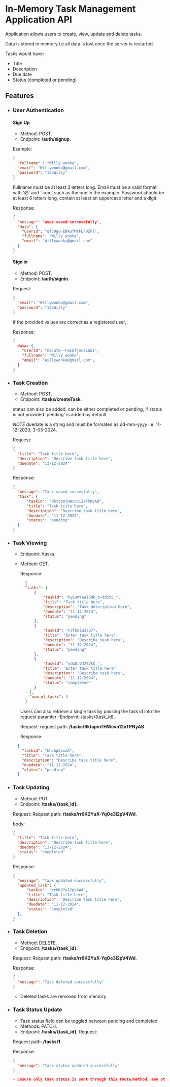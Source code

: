 # In-Memory Task Management Application API

Application allows users to create, view, update and delete tasks.

Data is stored in memory i.e all data is lost once the server is restarted.

Tasks would have:
- Title
- Description
- Due date
- Status (completed or pending)

## Features
- ### User Authentication

  #### Sign Up

  - Method: POST.
  - Endpoint: **/auth/signup**.

  Example:
  ```json
  {
    "fullname" : "Willy wonka",
    "email": "Willywonka@gmail.com",
    "password": "123Willy"
  }
  ```

  Fullname must be at least 3 letters long.
  Email must be a valid format with '@' and '.com' such as the one in the example.
  Password should be at least 6 letters long, contain at least an uppercase letter and a digit.

  Response:
  ```json
  {
    "message": 'user saved successfully',
    "data": {
      "userid": "qf39gd-ENkufMrFLF9ZFl",
      "fullname": "Willy wonka",
      "email": "Willywonka@gmail.com"
    }
  }
  ```
  #### Sign in

  - Method: POST.
  - Endpoint: **/auth/signin**.
  
  Request:
  ```json
  {
    "email": "Willywonka@gmail.com",
    "password": "123Willy"
  }
  ```
  
  if the provided values are correct as a registered user,

  Response:
  ```json
  {
    data: {
      "userid": "mXJut0--FazUfjec2L6bI",
      "fullname": "Willy wonka",
      "email": "Willywonka@gmail.com",
    }
  }
  ```


- ### Task Creation
	- Method: POST.
  - Endpoint: **/tasks/createTask**.
  
  status can also be added, can be either completed or pending, if status is not provided 'pending' is added by default.
  
  *NOTE* duedate is a string and must be formated as dd-mm-yyyy i.e. 11-12-2023, 3-05-2024.

  Request:
  ```JSON
  {
    "title": "Task title here",
    "description": "Describe task title here",
    "duedate": "11-12-2024"
  }
  ```

  Response:
  ```JSON
  {
    "message": "Task saved succesfully",
    "task": {
        "taskid": "9ktapmTHWcvn12xTPNyAB",
        "title": "Task title here",
        "description": "Describe task title here",
        "duedate": "11-12-2024",
        "status": "pending"
    }
  }
  ```

- ### Task Viewing
	- Endpoint: /tasks.
  - Method: GET.

    Response:
    ```JSON
      {
      "tasks": [
          {
              "taskid": "nyLsWYGai5Nh_b-ddSt8_",
              "title": "Task title here",
              "description": "Task description here",
              "duedate": "11-12-2024",
              "status": "pending"
          },
          {
              "taskid": "F2fkDiu3zp7",
              "title": "Enter task title here",
              "description": "Describe task here",
              "duedate": "11-12-2024",
              "status": "pending"
          },
          {
              "taskid": "xdwDcVJ27VkC_",
              "title": "Enter task title here",
              "description": "Describe task here",
              "duedate": "11-12-2024",
              "status": "completed"
          }
        ],
        "num_of_tasks": 3
      }
    ```

    Users can also retrieve a single task by passing the task id into the request paramter
    -Endpoint: /tasks/{task_id}.

    Request:
    request path: **/tasks/9ktapmTHWcvn12xTPNyAB**

    Response:
  ```JSON
    {
      "taskid": "hhLhp5LsoA",
      "title": "Task title here",
      "description": "Describe task title here",
      "duedate": "11-12-2024",
      "status": "pending"
    }
  ```

- ### Task Updating
	- Method: PUT
  - Endpoint: **/tasks/{task_id}**.

  Request:
  Request path: **/tasks/rr6K2YuX-YqOe3l2pV4Wd**.

  body:  
  ```JSON
  {
    "title": "Task title here",
    "description": "Describe task title here",
    "duedate": "11-12-2024",
    "status": "completed"
  }
  ```
  Response:
  ```JSON
  {
    "message": "Task updated successfully",
    "updated_task": {
        "taskid": "rr6K2Yul2pV4Wd",
        "title": "Task title here",
        "description": "Describe task title here",
        "duedate": "11-12-2024",
        "status": "completed"
    },
  }
  ```

- ### Task Deletion
	- Method: DELETE.
  - Endpoint: **/tasks/{task_id}**.

  Request:
  Request path: **/tasks/rr6K2YuX-YqOe3l2pV4Wd**.

  Response:
  ```JSON
  {
    "message": "Task deleted successfully"
  }
  ```
	- Deleted tasks are removed from memory


- ### Task Status Update
	- Task status field can be toggled between pending and completed
  - Methods: PATCH.
  - Endpoint: **/tasks/{task_id}**.
    Request:

  Request path: **/tasks/1**.

  Response:
  ```JSON
  {
    "message": "Task status updated successfully"
  }

  - Ensure only task status is sent through this route/method, any other info sent through here will not be updated. To update other parts of the task check task update.